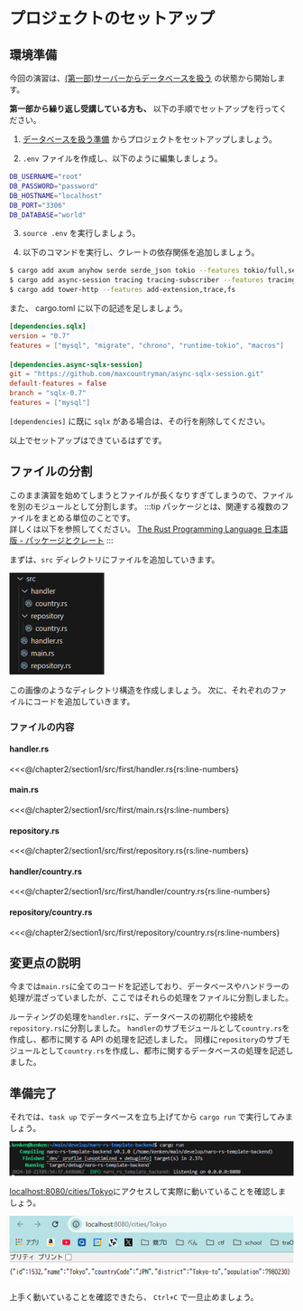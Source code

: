 # プロジェクトのセットアップ

## 環境準備

今回の演習は、[(第一部)サーバーからデータベースを扱う](../../chapter1/section4/4_server_and_db) の状態から開始します。

**第一部から繰り返し受講している方も、** 以下の手順でセットアップを行ってください。

1. [データベースを扱う準備](../../chapter1/section4/0_prepare) からプロジェクトをセットアップしましょう。

2. `.env` ファイルを作成し、以下のように編集しましょう。

```sh
DB_USERNAME="root"
DB_PASSWORD="password"
DB_HOSTNAME="localhost"
DB_PORT="3306"
DB_DATABASE="world"
```

3. `source .env` を実行しましょう。

4. 以下のコマンドを実行し、クレートの依存関係を追加しましょう。

```sh
$ cargo add axum anyhow serde serde_json tokio --features tokio/full,serde/derive,axum/macros
$ cargo add async-session tracing tracing-subscriber --features tracing-subscriber/env-filter,tracing-subscriber/fmt
$ cargo add tower-http --features add-extension,trace,fs
```

また、 cargo.toml に以下の記述を足しましょう。

```toml
[dependencies.sqlx]
version = "0.7"
features = ["mysql", "migrate", "chrono", "runtime-tokio", "macros"] 

[dependencies.async-sqlx-session]
git = "https://github.com/maxcountryman/async-sqlx-session.git"
default-features = false
branch = "sqlx-0.7"
features = ["mysql"]
```

``[dependencies]`` に既に `sqlx` がある場合は、その行を削除してください。

以上でセットアップはできているはずです。

## ファイルの分割

このまま演習を始めてしまうとファイルが長くなりすぎてしまうので、ファイルを別のモジュールとして分割します。
:::tip
パッケージとは、関連する複数のファイルをまとめる単位のことです。  
詳しくは以下を参照してください。
[The Rust Programming Language 日本語版 - パッケージとクレート](https://doc.rust-jp.rs/book-ja/ch07-01-packages-and-crates.html)
:::

まずは、`src` ディレクトリにファイルを追加していきます。


![](images/0/file-tree.png)

この画像のようなディレクトリ構造を作成しましょう。
次に、それぞれのファイルにコードを追加していきます。

### ファイルの内容

#### handler.rs

<<<@/chapter2/section1/src/first/handler.rs{rs:line-numbers}

#### main.rs

<<<@/chapter2/section1/src/first/main.rs{rs:line-numbers}

#### repository.rs

<<<@/chapter2/section1/src/first/repository.rs{rs:line-numbers}

#### handler/country.rs

<<<@/chapter2/section1/src/first/handler/country.rs{rs:line-numbers}

#### repository/country.rs

<<<@/chapter2/section1/src/first/repository/country.rs{rs:line-numbers}

## 変更点の説明
今までは`main.rs`に全てのコードを記述しており、データベースやハンドラーの処理が混ざっていましたが、ここではそれらの処理をファイルに分割しました。

ルーティングの処理を`handler.rs`に、データベースの初期化や接続を`repository.rs`に分割しました。
`handler`のサブモジュールとして`country.rs`を作成し、都市に関する API の処理を記述しました。
同様に`repository`のサブモジュールとして`country.rs`を作成し、都市に関するデータベースの処理を記述しました。
## 準備完了

それでは、`task up` でデータベースを立ち上げてから `cargo run` で実行してみましょう。

![](images/0/cargo.png)

<a href="http://localhost:8080/cities/Tokyo">localhost:8080/cities/Tokyo</a>にアクセスして実際に動いていることを確認しましょう。

![](images/0/Tokyo.png)

上手く動いていることを確認できたら、 `Ctrl+C` で一旦止めましょう。
